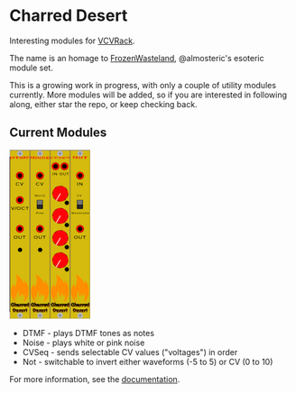 # Charred Desert

Interesting modules for [VCVRack](https://github.com/vcvrack/rack).

The name is an homage to [FrozenWasteland](https://github.com/almosteric/FrozenWasteland),
@almosteric's esoteric module set.

This is a growing work in progress, with only a couple of utility modules currently.
More modules will be added, so if you are interested in following along, either
star the repo, or keep checking back.

## Current Modules

![Modules](docs/images/all.png)

* DTMF - plays DTMF tones as notes
* Noise - plays white or pink noise
* CVSeq - sends selectable CV values ("voltages") in order
* Not - switchable to invert either waveforms (-5 to 5) or CV (0 to 10)

For more information, see the [documentation](docs/README.md).
